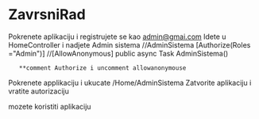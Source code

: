 # ZavrsniRad

Pokrenete aplikaciju i registrujete se kao admin@gmai.com
Idete u HomeController i nadjete Admin sistema
//AdminSistema
        [Authorize(Roles ="Admin")]
        //[AllowAnonymous]
        public async Task<IActionResult> AdminSistema()
        
       **comment Authorize i uncomment allowanonymouse
      
Pokrenete applikaciju i ukucate /Home/AdminSistema
Zatvorite aplikaciju i vratite autorizaciju

mozete koristiti aplikaciju
